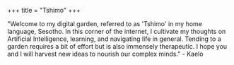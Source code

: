 +++
title = "Tshimo"
+++

"Welcome to my digital garden, referred to as 'Tshimo' in my home language, Sesotho. In this corner of the internet, I cultivate my thoughts on Artificial Intelligence, learning, and navigating life in general. Tending to a garden requires a bit of effort but is also immensely therapeutic. I hope you and I will harvest new ideas to nourish our complex minds." - Kaelo